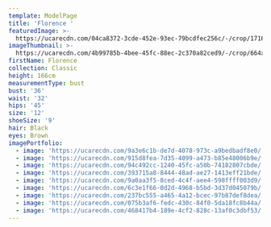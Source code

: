 ```yaml
---
template: ModelPage
title: 'Florence '
featuredImage: >-
  https://ucarecdn.com/04ca8372-3cde-452e-93ec-79bcdfec256c/-/crop/1716x1837/0,138/-/preview/
imageThumbnail: >-
  https://ucarecdn.com/4b99785b-4bee-45fc-88ec-2c370a82ced9/-/crop/664x879/0,0/-/preview/
firstName: Florence
collection: Classic
height: 166cm
measurementType: bust
bust: '36'
waist: '32'
hips: '45'
size: '12'
shoeSize: '9'
hair: Black
eyes: Brown
imagePortfolio:
  - image: 'https://ucarecdn.com/9a3e6c1b-de7d-4078-973c-a9bedbadf8e0/'
  - image: 'https://ucarecdn.com/915d8fea-7d35-4099-a473-b85e48006b9e/'
  - image: 'https://ucarecdn.com/94c492cc-1240-45fc-a50b-74182807cbde/'
  - image: 'https://ucarecdn.com/393715a8-8444-48ad-ae27-1413eff21bde/'
  - image: 'https://ucarecdn.com/9a0aa3f5-8ced-4c4f-aee4-598ffff003d9/'
  - image: 'https://ucarecdn.com/6c3e1f66-0d2d-4968-b5bd-3d37d045079b/'
  - image: 'https://ucarecdn.com/237bc555-a465-4a12-bcec-97b87def8dea/'
  - image: 'https://ucarecdn.com/075b3af6-fedc-430c-84f0-5da18fc8b44a/'
  - image: 'https://ucarecdn.com/468417b4-189e-4cf2-828c-13af0c3dbf53/'
---
```


